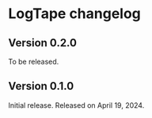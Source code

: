 <!-- deno-fmt-ignore-file -->

LogTape changelog
=================

Version 0.2.0
-------------

To be released.


Version 0.1.0
-------------

Initial release.  Released on April 19, 2024.
